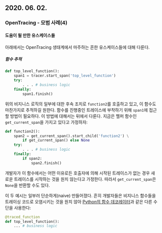 ## 2020. 06. 02.

### OpenTracing - 모범 사례(4)

#### 도움이 될 만한 유스케이스들

아래에서는 OpenTracing 생태계에서 마주하는 흔한 유스케이스들에 대해 다룬다.

##### 함수 추적

```python
def top_level_function():
    span1 = tracer.start_span('top_level_function')
    try:
        . . . # business logic
    finally:
        span1.finish()
```

위의 비지니스 로직의 일부에 대한 후속 조치로 `function2`를 호출하고 있고, 이 함수도 마찬가지로 추적하길 원한다. 함수를 진행중인 트레이스에 부착하기 위해 `span1`에 접근할 방법이 필요하다. 이 방법에 대해서는 뒤에서 다룬다. 지금은 헬퍼 함수인  `get_current_span`을 가지고 있다고 가정하자:

```python
def function2():
    span2 = get_current_span().start_child('function2') \
        if get_current_span() else None
    try:
        . . . # business logic
    finally:
        if span2:
            span2.finish()
```

개발자가 이 함수에서는 어떤 이유로든 호출자에 의해 시작된 트레이스가 없는 경우 새로운 트레이스를 시작하는 것을 원치 않는다고 가정한다. 따라서 `get_current_span`은 `None`을 반환할 수도 있다.

이 두 예시는 일부러 단순하게(naive) 만들어졌다. 흔히 개발자들은 비지니스 함수들을 트레이싱 코드로 오염시키는 것을 원치 않아 [Python의 함수 데코레이터][function-decorator-in-python]과 같은 다른 수단을 사용한다:

```python
@traced_function
def top_level_function():
    ... # business logic
```



[function-decorator-in-python]: https://github.com/uber-common/opentracing-python-instrumentation/blob/master/opentracing_instrumentation/local_span.py#L59